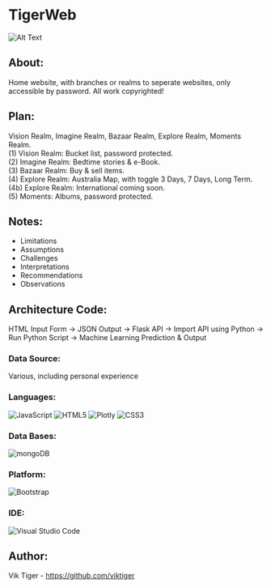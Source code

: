 # TigerWeb

![Alt Text](https://media.giphy.com/media/l1J3rGigrYfx8aKqI/giphy.gif)

## About:
Home website, with branches or realms to seperate websites, only accessible by password. All work copyrighted!

## Plan:
Vision Realm, Imagine Realm, Bazaar Realm, Explore Realm, Moments Realm.\
(1) Vision Realm: Bucket list, password protected.\
(2) Imagine Realm: Bedtime stories & e-Book.\
(3) Bazaar Realm: Buy & sell items.\
(4) Explore Realm: Australia Map, with toggle 3 Days, 7 Days, Long Term.\
(4b) Explore Realm: International coming soon.\
(5) Moments: Albums, password protected.

## **Notes:**
- Limitations
- Assumptions
- Challenges
- Interpretations 
- Recommendations 
- Observations


## **Architecture Code:**
HTML Input Form → JSON Output → Flask API → Import API using Python → Run Python Script → Machine Learning Prediction & Output

### **Data Source:**
Various, including personal experience

### **Languages:**
![JavaScript](https://img.shields.io/badge/javascript-%23323330.svg?style=for-the-badge&logo=javascript&logoColor=%23F7DF1E)
![HTML5](https://img.shields.io/badge/html5-%23E34F26.svg?style=for-the-badge&logo=html5&logoColor=white)
![Plotly](https://img.shields.io/badge/Plotly-%233F4F75.svg?style=for-the-badge&logo=plotly&logoColor=white)
![CSS3](https://img.shields.io/badge/css3-%231572B6.svg?style=for-the-badge&logo=css3&logoColor=white)

### **Data Bases:**
![mongoDB](https://img.shields.io/badge/MongoDB-4EA94B?style=for-the-badge&logo=mongodb&logoColor=white)

### **Platform:**
![Bootstrap](https://img.shields.io/badge/bootstrap-%23563D7C.svg?style=for-the-badge&logo=bootstrap&logoColor=white)

### **IDE:**
![Visual Studio Code](https://img.shields.io/badge/Visual_Studio_Code-0078D4?style=for-the-badge&logo=visual%20studio%20code&logoColor=white)

## **Author:**
Vik Tiger - https://github.com/viktiger
